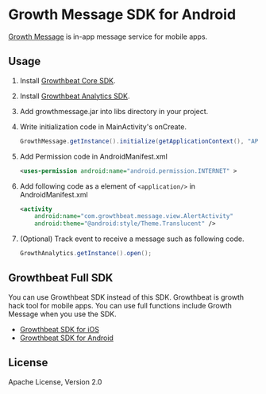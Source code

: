 # Growth Message SDK for Android

[Growth Message](https://message.growthbeat.com/) is in-app message service for mobile apps.

## Usage 

1. Install [Growthbeat Core SDK](https://github.com/SIROK/growthbeat-core-android).

1. Install [Growthbeat Analytics SDK](https://github.com/SIROK/growthanalytics-android).

1. Add growthmessage.jar into libs directory in your project.

1. Write initialization code in MainActivity's onCreate.

	```java
	GrowthMessage.getInstance().initialize(getApplicationContext(), "APPLICATION_ID", "CREDENTIAL_ID");
	```

1. Add Permission code in AndroidManifest.xml

	```xml
	<uses-permission android:name="android.permission.INTERNET" >
	```

1. Add following code as a element of `<application/>` in AndroidManifest.xml

	```xml
	<activity
	    android:name="com.growthbeat.message.view.AlertActivity"
        android:theme="@android:style/Theme.Translucent" />
    ````

1. (Optional) Track event to receive a message such as following code.

	```java
	GrowthAnalytics.getInstance().open();
	```

## Growthbeat Full SDK

You can use Growthbeat SDK instead of this SDK. Growthbeat is growth hack tool for mobile apps. You can use full functions include Growth Message when you use the SDK.

* [Growthbeat SDK for iOS](https://github.com/SIROK/growthbeat-ios/)
* [Growthbeat SDK for Android](https://github.com/SIROK/growthbeat-android/)

## License

Apache License, Version 2.0
